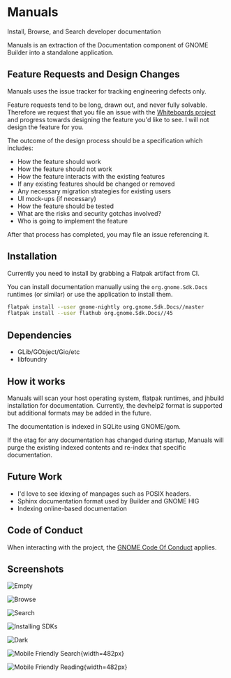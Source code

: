 # Manuals

Install, Browse, and Search developer documentation

Manuals is an extraction of the Documentation component of GNOME Builder
into a standalone application.

## Feature Requests and Design Changes

Manuals uses the issue tracker for tracking engineering defects only.

Feature requests tend to be long, drawn out, and never fully solvable.
Therefore we request that you file an issue with the
[Whiteboards project](https://gitlab.gnome.org/Teams/Design/whiteboards/)
and progress towards designing the feature you'd like to see. I will not design
the feature for you.

The outcome of the design process should be a specification which includes:

 * How the feature should work
 * How the feature should not work
 * How the feature interacts with the existing features
 * If any existing features should be changed or removed
 * Any necessary migration strategies for existing users
 * UI mock-ups (if necessary)
 * How the feature should be tested
 * What are the risks and security gotchas involved?
 * Who is going to implement the feature

After that process has completed, you may file an issue referencing it.

## Installation

Currently you need to install by grabbing a Flatpak artifact from CI.

You can install documentation manually using the `org.gnome.Sdk.Docs`
runtimes (or similar) or use the application to install them.

```sh
flatpak install --user gnome-nightly org.gnome.Sdk.Docs//master
flatpak install --user flathub org.gnome.Sdk.Docs//45
```

## Dependencies

 * GLib/GObject/Gio/etc
 * libfoundry

## How it works

Manuals will scan your host operating system, flatpak runtimes, and jhbuild
installation for documentation. Currently, the devhelp2 format is supported
but additional formats may be added in the future.

The documentation is indexed in SQLite using GNOME/gom.

If the etag for any documentation has changed during startup, Manuals will
purge the existing indexed contents and re-index that specific documentation.

## Future Work

 * I'd love to see idexing of manpages such as POSIX headers.
 * Sphinx documentation format used by Builder and GNOME HIG
 * Indexing online-based documentation

## Code of Conduct

When interacting with the project, the [GNOME Code Of Conduct](https://conduct.gnome.org/) applies.

## Screenshots

![Empty](https://gitlab.gnome.org/GNOME/manuals/-/raw/main/data/screenshots/empty.png)

![Browse](https://gitlab.gnome.org/GNOME/manuals/-/raw/main/data/screenshots/browse.png)

![Search](https://gitlab.gnome.org/GNOME/manuals/-/raw/main/data/screenshots/search.png)

![Installing SDKs](https://gitlab.gnome.org/GNOME/manuals/-/raw/main/data/screenshots/install.png)

![Dark](https://gitlab.gnome.org/GNOME/manuals/-/raw/main/data/screenshots/dark.png)

![Mobile Friendly Search](https://gitlab.gnome.org/GNOME/manuals/-/raw/main/data/screenshots/mobile-search.png){width=482px}

![Mobile Friendly Reading](https://gitlab.gnome.org/GNOME/manuals/-/raw/main/data/screenshots/mobile-display.png){width=482px}
